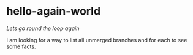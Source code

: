 # hello-again-world
*Lets go round the loop again*

I am looking for a way to list all unmerged branches and for each to see some facts.
